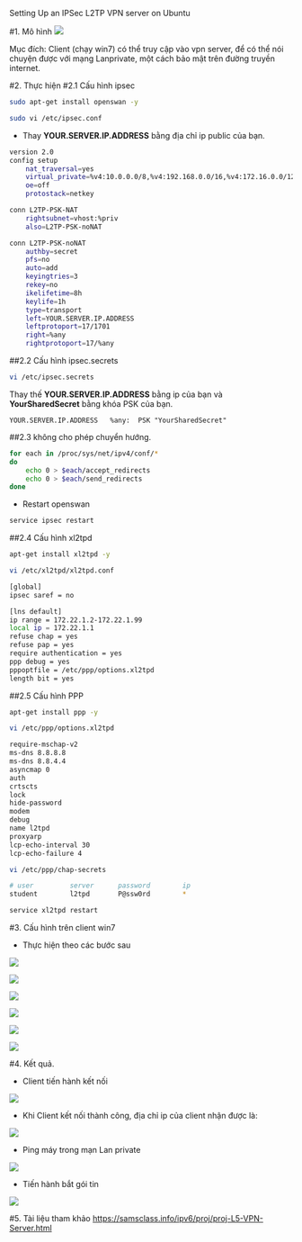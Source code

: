 Setting Up an IPSec L2TP VPN server on Ubuntu

#1. Mô hình
![](http://i.imgur.com/PU5mwgZ.jpg)

Mục đích:
Client (chạy win7) có thể truy cập vào vpn server, để có thể nói chuyện được với mạng Lanprivate, một cách bảo mật trên đường truyền internet.

#2. Thực hiện
#2.1 Cấu hình ipsec
```sh
sudo apt-get install openswan -y
```

```sh
sudo vi /etc/ipsec.conf
```
- Thay **YOUR.SERVER.IP.ADDRESS** bằng địa chỉ ip public của bạn.

```sh
version 2.0
config setup
    nat_traversal=yes
    virtual_private=%v4:10.0.0.0/8,%v4:192.168.0.0/16,%v4:172.16.0.0/12
    oe=off
    protostack=netkey

conn L2TP-PSK-NAT
    rightsubnet=vhost:%priv
    also=L2TP-PSK-noNAT

conn L2TP-PSK-noNAT
    authby=secret
    pfs=no
    auto=add
    keyingtries=3
    rekey=no
    ikelifetime=8h
    keylife=1h
    type=transport
    left=YOUR.SERVER.IP.ADDRESS
    leftprotoport=17/1701
    right=%any
    rightprotoport=17/%any
```
##2.2 Cấu hình ipsec.secrets
```sh
vi /etc/ipsec.secrets
```

Thay thế **YOUR.SERVER.IP.ADDRESS** bằng ip của bạn và **YourSharedSecret** bằng khóa PSK của bạn.
```
YOUR.SERVER.IP.ADDRESS   %any:  PSK "YourSharedSecret"
```

##2.3 không cho phép chuyển hướng.

```sh
for each in /proc/sys/net/ipv4/conf/*
do
    echo 0 > $each/accept_redirects
    echo 0 > $each/send_redirects
done
```

- Restart openswan
```sh
service ipsec restart
```

##2.4 Cấu hình xl2tpd
```sh
apt-get install xl2tpd -y
```

```sh
vi /etc/xl2tpd/xl2tpd.conf
```

```sh
[global]
ipsec saref = no

[lns default]
ip range = 172.22.1.2-172.22.1.99
local ip = 172.22.1.1
refuse chap = yes
refuse pap = yes
require authentication = yes
ppp debug = yes
pppoptfile = /etc/ppp/options.xl2tpd
length bit = yes
```

##2.5 Cấu hình PPP
```sh
apt-get install ppp -y
```

```sh
vi /etc/ppp/options.xl2tpd
```

```sh
require-mschap-v2
ms-dns 8.8.8.8
ms-dns 8.8.4.4
asyncmap 0
auth
crtscts
lock
hide-password
modem
debug
name l2tpd
proxyarp
lcp-echo-interval 30
lcp-echo-failure 4
```

```sh
vi /etc/ppp/chap-secrets
```

```sh
# user         server      password        ip
student        l2tpd       P@ssw0rd        *
```

```sh
service xl2tpd restart
```



#3. Cấu hình trên client win7
- Thực hiện theo các bước sau

![](https://samsclass.info/ipv6/proj/VPN-26.png)

![](https://samsclass.info/ipv6/proj/VPN-27.png)

![](https://samsclass.info/ipv6/proj/VPN-28.png)

![](https://samsclass.info/ipv6/proj/VPN-29.png)

![](https://samsclass.info/ipv6/proj/VPN-30.png)

![](https://samsclass.info/ipv6/proj/VPN-31.png)


#4. Kết quả.

- Client tiến hành kết nối

![](http://image.prntscr.com/image/723ba9b6d7394c60ba7e8faeab63220b.png)

- Khi Client kết nối thành công, địa chỉ ip của client nhận được là:

![](http://image.prntscr.com/image/b11c080182ce46649d475a61e79a4b44.png)

- Ping máy trong mạn Lan private

![](http://image.prntscr.com/image/8f6243229f4842c28804c90ca621fbf0.png)

- Tiến hành bắt gói tin

![](http://image.prntscr.com/image/50e7df9da7f4433f8300bf6b956ae581.png)

#5. Tài liệu tham khảo
https://samsclass.info/ipv6/proj/proj-L5-VPN-Server.html